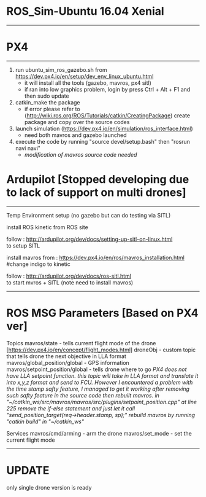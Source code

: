 # ROS_Sim-Ubuntu 16.04 Xenial
_________________________________________________________________

# PX4
_________________________________________________________________
1. run ubuntu_sim_ros_gazebo.sh from https://dev.px4.io/en/setup/dev_env_linux_ubuntu.html
     - it will install all the tools (gazebo, mavros, px4 sitl)
     - if ran into low graphics problem, login by press Ctrl + Alt + F1 and then
       sudo update
2. catkin_make the package 
     - if error please refer to (http://wiki.ros.org/ROS/Tutorials/catkin/CreatingPackage)
      create package and copy over the source codes
3. launch simulation (https://dev.px4.io/en/simulation/ros_interface.html)
     - need both mavros and gazebo launched
4. execute the code by running "source devel/setup.bash" then "rosrun navi navi"
     - *modification of mavros source code needed*


# Ardupilot [Stopped developing due to lack of support on multi drones]
_________________________________________________________________
Temp Environment setup (no gazebo but can do testing via SITL)

install ROS kinetic from ROS site 

follow : http://ardupilot.org/dev/docs/setting-up-sitl-on-linux.html  
to setup SITL 

install mavros from : https://dev.px4.io/en/ros/mavros_installation.html 
#change indigo to kinetic 

follow : http://ardupilot.org/dev/docs/ros-sitl.html  
to start mvros + SITL (note need to install mavros)

______________________________________________________________________________
# ROS MSG Parameters [Based on PX4 ver]

Topics
mavros/state - tells current flight mode of the drone [https://dev.px4.io/en/concept/flight_modes.html]
droneObj - custom topic that tells drone the next objective in LLA format
mavros/global_position/global - GPS information
mavros/setpoint_position/global - tells drone where to go 
  *PX4 does not have LLA setpoint function. this topic will take in LLA format and 
  translate it into x,y,z format and send to FCU. However I encountered a problem
  with the time stamp safty feature, I managed to get it working after removing
  such safty feature in the source code then rebuilt mavros.
  in "~/catkin_ws/src/mavros/mavros/src/plugins/setpoint_position.cpp" at line 225
  remove the if-else statement and just let it call "send_position_target(req->header.stamp, sp);"
  rebuild mavros by running "catkin build" in "~/catkin_ws"*

Services
mavros/cmd/arming - arm the drone
mavros/set_mode - set the current flight mode
______________________________________________________________________________
# UPDATE
 only single drone version is ready
